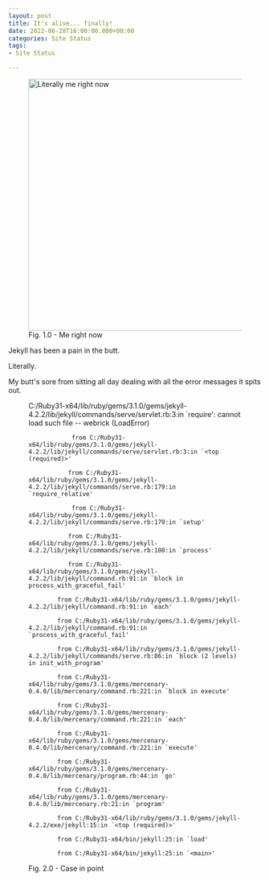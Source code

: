 ```yaml
---
layout: post
title: It's alive... finally!
date: 2022-06-28T16:00:00.000+00:00
categories: Site Status
tags:
- Site Status

---
```

<figure> <img src="https://cdn.discordapp.com/attachments/993410728088305734/993411276170600459/unknown.png" alt="Literally me right now" style="width:500x;height:500px;"> <figcaption>Fig. 1.0 - Me right now</figcaption> </figure>

Jekyll has been a pain in the butt. 

Literally. 

My butt's sore from sitting all day dealing with all the error messages it spits out.

<figure>
	    C:/Ruby31-x64/lib/ruby/gems/3.1.0/gems/jekyll-4.2.2/lib/jekyll/commands/serve/servlet.rb:3:in `require': cannot load such file -- webrick (LoadError)
    
	            from C:/Ruby31-x64/lib/ruby/gems/3.1.0/gems/jekyll-4.2.2/lib/jekyll/commands/serve/servlet.rb:3:in `<top (required)>'
    
 	           from C:/Ruby31-x64/lib/ruby/gems/3.1.0/gems/jekyll-4.2.2/lib/jekyll/commands/serve.rb:179:in `require_relative'
    
	            from C:/Ruby31-x64/lib/ruby/gems/3.1.0/gems/jekyll-4.2.2/lib/jekyll/commands/serve.rb:179:in `setup'
    
 	           from C:/Ruby31-x64/lib/ruby/gems/3.1.0/gems/jekyll-4.2.2/lib/jekyll/commands/serve.rb:100:in `process'
    
 	           from C:/Ruby31-x64/lib/ruby/gems/3.1.0/gems/jekyll-4.2.2/lib/jekyll/command.rb:91:in `block in process_with_graceful_fail'
    
            from C:/Ruby31-x64/lib/ruby/gems/3.1.0/gems/jekyll-4.2.2/lib/jekyll/command.rb:91:in `each'
    
            from C:/Ruby31-x64/lib/ruby/gems/3.1.0/gems/jekyll-4.2.2/lib/jekyll/command.rb:91:in `process_with_graceful_fail'
    
            from C:/Ruby31-x64/lib/ruby/gems/3.1.0/gems/jekyll-4.2.2/lib/jekyll/commands/serve.rb:86:in `block (2 levels) in init_with_program'
    
            from C:/Ruby31-x64/lib/ruby/gems/3.1.0/gems/mercenary-0.4.0/lib/mercenary/command.rb:221:in `block in execute'
    
            from C:/Ruby31-x64/lib/ruby/gems/3.1.0/gems/mercenary-0.4.0/lib/mercenary/command.rb:221:in `each'
    
            from C:/Ruby31-x64/lib/ruby/gems/3.1.0/gems/mercenary-0.4.0/lib/mercenary/command.rb:221:in `execute'
    
            from C:/Ruby31-x64/lib/ruby/gems/3.1.0/gems/mercenary-0.4.0/lib/mercenary/program.rb:44:in `go'
    
            from C:/Ruby31-x64/lib/ruby/gems/3.1.0/gems/mercenary-0.4.0/lib/mercenary.rb:21:in `program'
    
            from C:/Ruby31-x64/lib/ruby/gems/3.1.0/gems/jekyll-4.2.2/exe/jekyll:15:in `<top (required)>'
    
            from C:/Ruby31-x64/bin/jekyll:25:in `load'
    
            from C:/Ruby31-x64/bin/jekyll:25:in `<main>'
  <figcaption>Fig. 2.0 - Case in point</figcaption>
  </figure>